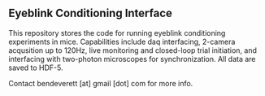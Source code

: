 Eyeblink Conditioning Interface
--------------------------------

This repository stores the code for running eyeblink conditioning experiments in mice. Capabilities include daq interfacing, 2-camera acqusition up to 120Hz, live monitoring and closed-loop trial initiation, and interfacing with two-photon microscopes for synchronization. All data are saved to HDF-5.

Contact bendeverett [at] gmail [dot] com for more info.
